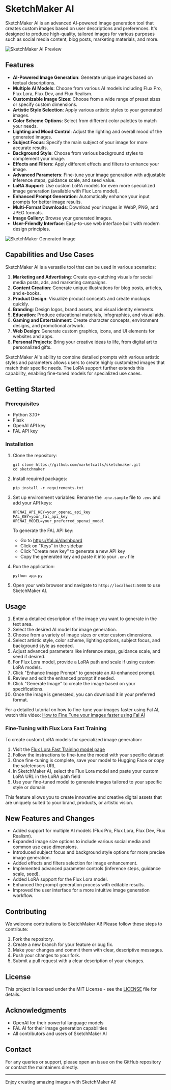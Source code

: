 # SketchMaker AI

SketchMaker AI is an advanced AI-powered image generation tool that creates custom images based on user descriptions and preferences. It's designed to produce high-quality, tailored images for various purposes such as social media content, blog posts, marketing materials, and more.

![SketchMaker AI Preview](https://www.marketcalls.in/wp-content/uploads/2024/08/sketchmaker.png)

## Features

- **AI-Powered Image Generation**: Generate unique images based on textual descriptions.
- **Multiple AI Models**: Choose from various AI models including Flux Pro, Flux Lora, Flux Dev, and Flux Realism.
- **Customizable Image Sizes**: Choose from a wide range of preset sizes or specify custom dimensions.
- **Artistic Style Selection**: Apply various artistic styles to your generated images.
- **Color Scheme Options**: Select from different color palettes to match your needs.
- **Lighting and Mood Control**: Adjust the lighting and overall mood of the generated images.
- **Subject Focus**: Specify the main subject of your image for more accurate results.
- **Background Style**: Choose from various background styles to complement your image.
- **Effects and Filters**: Apply different effects and filters to enhance your image.
- **Advanced Parameters**: Fine-tune your image generation with adjustable inference steps, guidance scale, and seed value.
- **LoRA Support**: Use custom LoRA models for even more specialized image generation (available with Flux Lora model).
- **Enhanced Prompt Generation**: Automatically enhance your input prompts for better image results.
- **Multi-Format Downloads**: Download your images in WebP, PNG, and JPEG formats.
- **Image Gallery**: Browse your generated images.
- **User-Friendly Interface**: Easy-to-use web interface built with modern design principles.

![SketchMaker Generated Image](https://www.marketcalls.in/wp-content/uploads/2024/08/Traders-Reading-News-and-Freaking-out.png)

## Capabilities and Use Cases

SketchMaker AI is a versatile tool that can be used in various scenarios:

1. **Marketing and Advertising**: Create eye-catching visuals for social media posts, ads, and marketing campaigns.
2. **Content Creation**: Generate unique illustrations for blog posts, articles, and e-books.
3. **Product Design**: Visualize product concepts and create mockups quickly.
4. **Branding**: Design logos, brand assets, and visual identity elements.
5. **Education**: Produce educational materials, infographics, and visual aids.
6. **Gaming and Entertainment**: Create character concepts, environment designs, and promotional artwork.
7. **Web Design**: Generate custom graphics, icons, and UI elements for websites and apps.
8. **Personal Projects**: Bring your creative ideas to life, from digital art to personalized gifts.

SketchMaker AI's ability to combine detailed prompts with various artistic styles and parameters allows users to create highly customized images that match their specific needs. The LoRA support further extends this capability, enabling fine-tuned models for specialized use cases.

## Getting Started

### Prerequisites

- Python 3.10+
- Flask
- OpenAI API key
- FAL API key

### Installation

1. Clone the repository:
   ```
   git clone https://github.com/marketcalls/sketchmaker.git
   cd sketchmaker
   ```

2. Install required packages:
   ```
   pip install -r requirements.txt
   ```

3. Set up environment variables:
   Rename the `.env.sample` file to `.env` and add your API keys:
   ```
   OPENAI_API_KEY=your_openai_api_key
   FAL_KEY=your_fal_api_key
   OPENAI_MODEL=your_preferred_openai_model
   ```

   To generate the FAL API key:
   - Go to https://fal.ai/dashboard
   - Click on "Keys" in the sidebar
   - Click "Create new key" to generate a new API key
   - Copy the generated key and paste it into your `.env` file

4. Run the application:
   ```
   python app.py
   ```

5. Open your web browser and navigate to `http://localhost:5000` to use SketchMaker AI.

## Usage

1. Enter a detailed description of the image you want to generate in the text area.
2. Select the desired AI model for image generation.
3. Choose from a variety of image sizes or enter custom dimensions.
4. Select artistic style, color scheme, lighting options, subject focus, and background style as needed.
5. Adjust advanced parameters like inference steps, guidance scale, and seed if desired.
6. For Flux Lora model, provide a LoRA path and scale if using custom LoRA models.
7. Click "Enhance Image Prompt" to generate an AI-enhanced prompt.
8. Review and edit the enhanced prompt if needed.
9. Click "Generate Image" to create the image based on your specifications.
10. Once the image is generated, you can download it in your preferred format.

For a detailed tutorial on how to fine-tune your images faster using Fal AI, watch this video:
[How to Fine Tune your images faster using Fal AI](https://www.youtube.com/watch?v=rKs2o1gBw3Y)

### Fine-Tuning with Flux Lora Fast Training

To create custom LoRA models for specialized image generation:

1. Visit the [Flux Lora Fast Training model page](https://fal.ai/models/fal-ai/flux-lora-fast-training)
2. Follow the instructions to fine-tune the model with your specific dataset
3. Once fine-tuning is complete, save your model to Hugging Face or copy the safetensors URL
4. In SketchMaker AI, select the Flux Lora model and paste your custom LoRA URL in the LoRA path field
5. Use your fine-tuned model to generate images tailored to your specific style or domain

This feature allows you to create innovative and creative digital assets that are uniquely suited to your brand, products, or artistic vision.

## New Features and Changes

- Added support for multiple AI models (Flux Pro, Flux Lora, Flux Dev, Flux Realism).
- Expanded image size options to include various social media and common use case dimensions.
- Introduced subject focus and background style options for more precise image generation.
- Added effects and filters selection for image enhancement.
- Implemented advanced parameter controls (inference steps, guidance scale, seed).
- Added LoRA support for the Flux Lora model.
- Enhanced the prompt generation process with editable results.
- Improved the user interface for a more intuitive image generation workflow.

## Contributing

We welcome contributions to SketchMaker AI! Please follow these steps to contribute:

1. Fork the repository.
2. Create a new branch for your feature or bug fix.
3. Make your changes and commit them with clear, descriptive messages.
4. Push your changes to your fork.
5. Submit a pull request with a clear description of your changes.

## License

This project is licensed under the MIT License - see the [LICENSE](LICENSE) file for details.

## Acknowledgments

- OpenAI for their powerful language models
- FAL AI for their image generation capabilities
- All contributors and users of SketchMaker AI

## Contact

For any queries or support, please open an issue on the GitHub repository or contact the maintainers directly.

---

Enjoy creating amazing images with SketchMaker AI!
